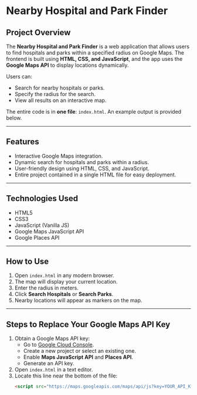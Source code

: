 # Nearby Hospital and Park Finder

## Project Overview
The **Nearby Hospital and Park Finder** is a web application that allows users to find hospitals and parks within a specified radius on Google Maps. The frontend is built using **HTML, CSS, and JavaScript**, and the app uses the **Google Maps API** to display locations dynamically.  

Users can:
- Search for nearby hospitals or parks.
- Specify the radius for the search.
- View all results on an interactive map.

The entire code is in **one file**: `index.html`. An example output is provided below.

---

## Features
- Interactive Google Maps integration.
- Dynamic search for hospitals and parks within a radius.
- User-friendly design using HTML, CSS, and JavaScript.
- Entire project contained in a single HTML file for easy deployment.

---

## Technologies Used
- HTML5
- CSS3
- JavaScript (Vanilla JS)
- Google Maps JavaScript API
- Google Places API

---

## How to Use
1. Open `index.html` in any modern browser.
2. The map will display your current location.
3. Enter the radius in meters.
4. Click **Search Hospitals** or **Search Parks**.
5. Nearby locations will appear as markers on the map.

---

## Steps to Replace Your Google Maps API Key
1. Obtain a Google Maps API key:
   - Go to [Google Cloud Console](https://console.cloud.google.com/).
   - Create a new project or select an existing one.
   - Enable **Maps JavaScript API** and **Places API**.
   - Generate an API key.
2. Open `index.html` in a text editor.
3. Locate this line near the bottom of the file:
   ```html
   <script src="https://maps.googleapis.com/maps/api/js?key=YOUR_API_KEY&libraries=places"></script>
